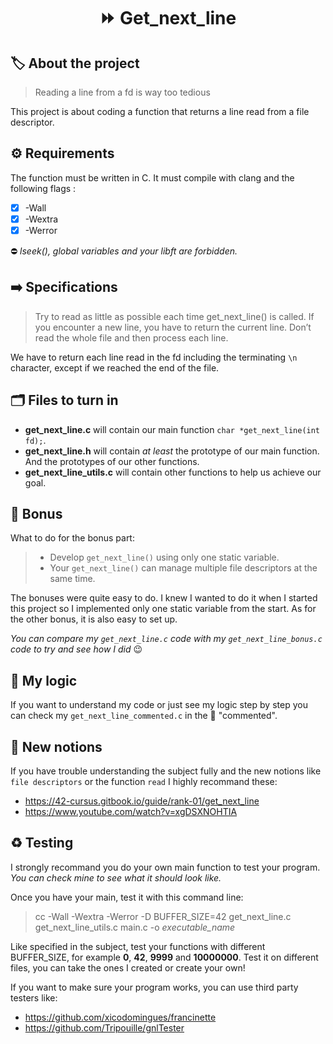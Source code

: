 <h1 align="center"> ⏩ <strong>Get_next_line</strong> </h1>

## 🏷️ **About the project**
> Reading a line from a fd is way too tedious

This project is about coding a function that returns a line read from a file descriptor.

## ⚙️ **Requirements**
The function must be written in C. It must compile with clang and the following flags :
- [x] -Wall
- [x] -Wextra
- [x] -Werror

⛔ *lseek(), global variables and your libft are forbidden.*

## ➡️ **Specifications**
> Try to read as little as possible each time get_next_line() is called. If you encounter a new line, you have to return the current line. Don’t read the whole file and then process each line.

We have to return each line read in the fd including the terminating `\n` character, except if we reached the end of the file.

## 🗂️ **Files to turn in**
- **get_next_line.c** will contain our main function `char *get_next_line(int fd);`.
- **get_next_line.h** will contain *at least* the prototype of our main function. And the prototypes of our other functions.
- **get_next_line_utils.c** will contain other functions to help us achieve our goal.

## 📍 **Bonus**
What to do for the bonus part:
> - Develop `get_next_line()` using only one static variable.
> - Your `get_next_line()` can manage multiple file descriptors at the same time.

The bonuses were quite easy to do. I knew I wanted to do it when I started this project so I implemented only one static variable from the start.
As for the other bonus, it is also easy to set up.

*You can compare my `get_next_line.c` code with my `get_next_line_bonus.c` code to try and see how I did* 😉

## 🦕 **My logic**
If you want to understand my code or just see my logic step by step you can check my `get_next_line_commented.c` in the 📁 "commented".

## 🧠 **New notions**
If you have trouble understanding the subject fully and the new notions like `file descriptors` or the function `read` I highly recommand these:

- https://42-cursus.gitbook.io/guide/rank-01/get_next_line
- https://www.youtube.com/watch?v=xgDSXNOHTIA

## ♻️ **Testing**
I strongly recommand you do your own main function to test your program. *You can check mine to see what it should look like.*

Once you have your main, test it with this command line:
> cc -Wall -Wextra -Werror -D BUFFER_SIZE=42 get_next_line.c get_next_line_utils.c main.c -o *executable_name*

Like specified in the subject, test your functions with different BUFFER_SIZE, for example **0**, **42**, **9999** and **10000000**.
Test it on different files, you can take the ones I created or create your own!

If you want to make sure your program works, you can use third party testers like:
- https://github.com/xicodomingues/francinette
- https://github.com/Tripouille/gnlTester
